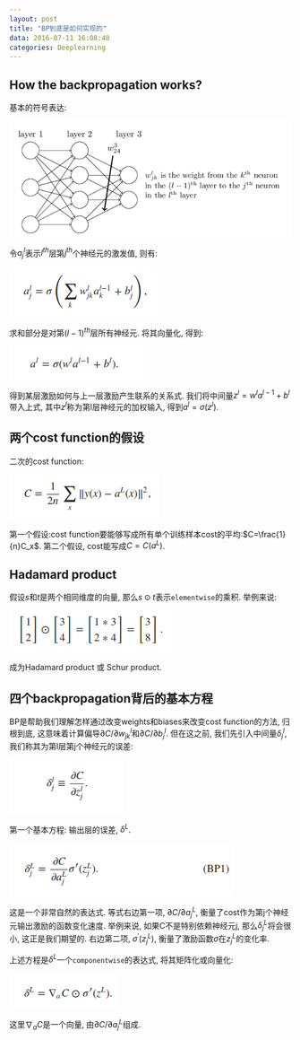 ```yaml
---
layout: post
title: "BP到底是如何实现的"
data: 2016-07-11 16:08:48
categories: Deeplearning
---
```

## How the backpropagation works?
基本的符号表达:

![image](https://github.com/ColdCodeCool/ColdCodeCool.github.io/raw/master/images/notation.png)

令$a_{j}^{l}$表示$l^{th}$层第$j^{th}$个神经元的激发值, 则有:

![image](https://github.com/ColdCodeCool/ColdCodeCool.github.io/raw/master/images/activation.png)

求和部分是对第$(l-1)^{th}$层所有神经元. 将其向量化, 得到:

![image](https://github.com/ColdCodeCool/ColdCodeCool.github.io/raw/master/images/vectorization.png)

得到某层激励如何与上一层激励产生联系的关系式. 我们将中间量$z^l = w^{l}a^{l-1} + b^l$带入上式, 其中$z^l$称为第l层神经元的加权输入, 得到$a^l = \sigma(z^l)$.

## 两个cost function的假设
二次的cost function:

![image](https://github.com/ColdCodeCool/ColdCodeCool.github.io/raw/master/images/costfunction.png)

第一个假设:cost function要能够写成所有单个训练样本cost的平均:$C=\frac{1}{n}C_x$. 第二个假设, cost能写成$C = C(a^L)$.

## Hadamard product
假设$s$和$t$是两个相同维度的向量, 那么$s\odot t$表示`elementwise`的乘积. 举例来说:

![image](https://github.com/ColdCodeCool/ColdCodeCool.github.io/raw/master/images/hadamard.png)

成为Hadamard product 或 Schur product.

## 四个backpropagation背后的基本方程
BP是帮助我们理解怎样通过改变weights和biases来改变cost function的方法, 归根到底, 这意味着计算偏导$\partial C/\partial w_{jk}^l$和$\partial C/\partial b_{j}^l$. 但在这之前, 我们先引入中间量$\delta_{j}^l$, 我们称其为第l层第j个神经元的误差:

![image](https://github.com/ColdCodeCool/ColdCodeCool.github.io/raw/master/images/error.png)

第一个基本方程: 输出层的误差, $\delta^{L}$.

![image](https://github.com/ColdCodeCool/ColdCodeCool.github.io/raw/master/images/bp1.png)

这是一个非常自然的表达式. 等式右边第一项, $\partial C/\partial a_{j}^{L}$, 衡量了cost作为第j个神经元输出激励的函数变化速度. 举例来说, 如果C不是特别依赖神经元j, 那么$\delta_{j}^{L}$将会很小, 这正是我们期望的. 右边第二项, $\sigma^{'}(z_{j}^{L})$, 衡量了激励函数$\sigma$在$z_{j}^L$的变化率.

上述方程是$\delta^{L}$一个`componentwise`的表达式, 将其矩阵化或向量化:

![image](https://github.com/ColdCodeCool/ColdCodeCool.github.io/raw/master/images/matrix.png)

这里$\nabla_{a}C$是一个向量, 由$\partial C/\partial a_{j}^L$组成.